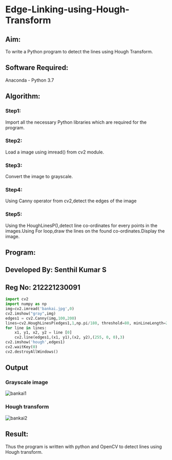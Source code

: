 # Edge-Linking-using-Hough-Transform
## Aim:
To write a Python program to detect the lines using Hough Transform.

## Software Required:
Anaconda - Python 3.7

## Algorithm:
### Step1:
Import all the necessary Python libraries which are required for the program.
<br>

### Step2:
Load a image using imread() from cv2 module.
<br>

### Step3:
Convert the image to grayscale.
<br>

### Step4:
Using Canny operator from cv2,detect the edges of the image
<br>

### Step5:
Using the HoughLinesP(),detect line co-ordinates for every points in the images.Using For loop,draw the lines on the found co-ordinates.Display the image.
<br>


## Program:
## Developed By: Senthil Kumar S
## Reg No: 212221230091
```Python
import cv2
import numpy as np
img=cv2.imread('bankai.jpg',0)
cv2.imshow("gray",img)
edges1 = cv2.Canny(img,100,200)
lines=cv2.HoughLinesP(edges1,1,np.pi/180, threshold=80, minLineLength=20,maxLineGap=20)
for line in lines:
    x1, y1, x2, y2 = line [0] 
    cv2.line(edges1,(x1, y1),(x2, y2),(255, 0, 0),3)
cv2.imshow('hough',edges1)
cv2.waitKey(0)
cv2.destroyAllWindows()
```
## Output

### Grayscale image

![bankai1](https://user-images.githubusercontent.com/93860256/233029011-fe08911a-1d41-4bd9-b737-9d07ea795354.png)

### Hough transform

![bankai2](https://user-images.githubusercontent.com/93860256/233028995-0d5d103f-e6be-4a13-9206-c42fa4f72c8e.png)


## Result:
Thus the program is written with python and OpenCV to detect lines using Hough transform. 

